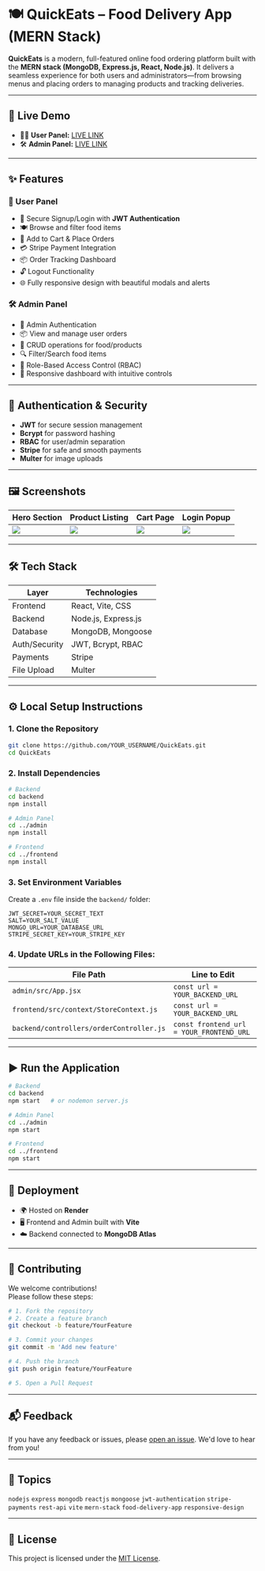 
# 🍽️ QuickEats – Food Delivery App (MERN Stack)

**QuickEats** is a modern, full-featured online food ordering platform built with the **MERN stack (MongoDB, Express.js, React, Node.js)**. It delivers a seamless experience for both users and administrators—from browsing menus and placing orders to managing products and tracking deliveries.

---

## 🚀 Live Demo

- 👨‍🍳 **User Panel:** [LIVE LINK](#)  
- 🛠️ **Admin Panel:** [LIVE LINK](#)  

---

## ✨ Features

### 👥 User Panel
- 🔐 Secure Signup/Login with **JWT Authentication**
- 🍽️ Browse and filter food items
- 🛒 Add to Cart & Place Orders
- 💳 Stripe Payment Integration
- 📦 Order Tracking Dashboard
- 🔓 Logout Functionality
- 🌐 Fully responsive design with beautiful modals and alerts

### 🛠️ Admin Panel
- 🔐 Admin Authentication
- 📦 View and manage user orders
- 🍔 CRUD operations for food/products
- 🔍 Filter/Search food items
- 🎯 Role-Based Access Control (RBAC)
- 🎨 Responsive dashboard with intuitive controls

---

## 🔐 Authentication & Security

- **JWT** for secure session management
- **Bcrypt** for password hashing
- **RBAC** for user/admin separation
- **Stripe** for safe and smooth payments
- **Multer** for image uploads

---

## 🖼️ Screenshots

| Hero Section | Product Listing | Cart Page | Login Popup |
|--------------|------------------|-----------|-------------|
| ![](./screenshots/hero.png) | ![](./screenshots/products.png) | ![](./screenshots/cart.png) | ![](./screenshots/login.png) |

---

## 🛠 Tech Stack

| Layer       | Technologies                  |
|-------------|-------------------------------|
| Frontend    | React, Vite, CSS              |
| Backend     | Node.js, Express.js           |
| Database    | MongoDB, Mongoose             |
| Auth/Security | JWT, Bcrypt, RBAC           |
| Payments    | Stripe                        |
| File Upload | Multer                        |

---

## ⚙️ Local Setup Instructions

### 1. Clone the Repository

```bash
git clone https://github.com/YOUR_USERNAME/QuickEats.git
cd QuickEats
```

### 2. Install Dependencies

```bash
# Backend
cd backend
npm install

# Admin Panel
cd ../admin
npm install

# Frontend
cd ../frontend
npm install
```

### 3. Set Environment Variables

Create a `.env` file inside the `backend/` folder:

```env
JWT_SECRET=YOUR_SECRET_TEXT
SALT=YOUR_SALT_VALUE
MONGO_URL=YOUR_DATABASE_URL
STRIPE_SECRET_KEY=YOUR_STRIPE_KEY
```

### 4. Update URLs in the Following Files:

| File Path                               | Line to Edit                            |
|----------------------------------------|------------------------------------------|
| `admin/src/App.jsx`                    | `const url = YOUR_BACKEND_URL`          |
| `frontend/src/context/StoreContext.js` | `const url = YOUR_BACKEND_URL`          |
| `backend/controllers/orderController.js` | `const frontend_url = YOUR_FRONTEND_URL` |

---

## ▶️ Run the Application

```bash
# Backend
cd backend
npm start   # or nodemon server.js

# Admin Panel
cd ../admin
npm start

# Frontend
cd ../frontend
npm start
```

---

## 🚀 Deployment

- 🌍 Hosted on **Render**
- 🖥 Frontend and Admin built with **Vite**
- ☁️ Backend connected to **MongoDB Atlas**

---

## 🤝 Contributing

We welcome contributions!  
Please follow these steps:

```bash
# 1. Fork the repository
# 2. Create a feature branch
git checkout -b feature/YourFeature

# 3. Commit your changes
git commit -m 'Add new feature'

# 4. Push the branch
git push origin feature/YourFeature

# 5. Open a Pull Request
```

---

## 📬 Feedback

If you have any feedback or issues, please [open an issue](https://github.com/YOUR_USERNAME/QuickEats/issues). We'd love to hear from you!

---

## 📌 Topics

`nodejs` `express` `mongodb` `reactjs` `mongoose` `jwt-authentication` `stripe-payments` `rest-api` `vite` `mern-stack` `food-delivery-app` `responsive-design`

---

## 📄 License

This project is licensed under the [MIT License](./LICENSE).
